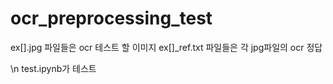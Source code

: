 # ocr_preprocessing_test

ex[].jpg 파일들은 ocr 테스트 할 이미지
ex[]_ref.txt 파일들은 각 jpg파일의 ocr 정답

\n
test.ipynb가 테스트 
